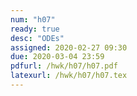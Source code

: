 ```yaml
---
num: "h07"
ready: true
desc: "ODEs"
assigned: 2020-02-27 09:30
due: 2020-03-04 23:59
pdfurl: /hwk/h07/h07.pdf
latexurl: /hwk/h07/h07.tex
---
```

